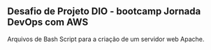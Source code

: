 ## Desafio de Projeto DIO - bootcamp Jornada DevOps com AWS 
Arquivos de Bash Script para a criação de um servidor web Apache.
